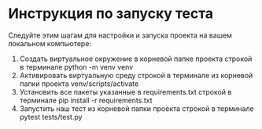 # Инструкция по запуску теста
Следуйте этим шагам для настройки и запуска проекта на вашем локальном компьютере:
1. Создать виртуальное окружение в корневой папке проекта строкой в терминале python -m venv venv
2. Активировать виртуальную среду строкой в терминале из корневой папки проекта venv/scripts/activate
3. Установить все пакеты указанные в requirements.txt строкой в терминале pip install -r requirements.txt
4. Запустить наш тест из корневой папки проекта строкой в терминале pytest tests/test.py
